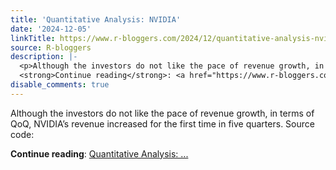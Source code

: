 ```yaml
---
title: 'Quantitative Analysis: NVIDIA'
date: '2024-12-05'
linkTitle: https://www.r-bloggers.com/2024/12/quantitative-analysis-nvidia/
source: R-bloggers
description: |-
  <p>Although the investors do not like the pace of revenue growth, in terms of QoQ, NVIDIA’s revenue increased for the first time in five quarters. Source code:</p>
  <strong>Continue reading</strong>: <a href="https://www.r-bloggers.com/2024/12/quantitative-analysis-nvidia/">Quantitative Analysis: ...
disable_comments: true
---
```

<p>Although the investors do not like the pace of revenue growth, in terms of QoQ, NVIDIA’s revenue increased for the first time in five quarters. Source code:</p>
<strong>Continue reading</strong>: <a href="https://www.r-bloggers.com/2024/12/quantitative-analysis-nvidia/">Quantitative Analysis: ...